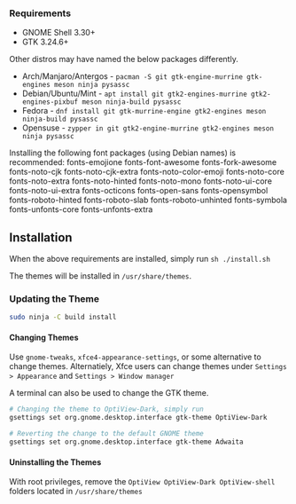 ### Requirements

- GNOME Shell 3.30+
- GTK 3.24.6+

Other distros may have named the below packages differently.

* Arch/Manjaro/Antergos - `pacman -S git gtk-engine-murrine gtk-engines meson ninja pysassc`
* Debian/Ubuntu/Mint - `apt install git gtk2-engines-murrine gtk2-engines-pixbuf meson ninja-build pysassc`
* Fedora - `dnf install git gtk-murrine-engine gtk2-engines meson ninja-build pysassc`
* Opensuse - `zypper in git gtk2-engine-murrine gtk2-engines meson ninja pysassc`

Installing the following font packages (using Debian names) is recommended: fonts-emojione fonts-font-awesome fonts-fork-awesome fonts-noto-cjk fonts-noto-cjk-extra fonts-noto-color-emoji fonts-noto-core fonts-noto-extra fonts-noto-hinted fonts-noto-mono fonts-noto-ui-core fonts-noto-ui-extra fonts-octicons fonts-open-sans fonts-opensymbol fonts-roboto-hinted fonts-roboto-slab fonts-roboto-unhinted fonts-symbola fonts-unfonts-core fonts-unfonts-extra

## Installation

When the above requirements are installed, simply run `sh ./install.sh`

The themes will be installed in `/usr/share/themes`.

### Updating the Theme

```bash
sudo ninja -C build install
```

#### Changing Themes

Use `gnome-tweaks`, `xfce4-appearance-settings`, or some alternative to change themes. Alternatiely, Xfce users can change themes under `Settings > Appearance` and `Settings > Window manager`

A terminal can also be used to change the GTK theme.

```bash
# Changing the theme to OptiView-Dark, simply run
gsettings set org.gnome.desktop.interface gtk-theme OptiView-Dark

# Reverting the change to the default GNOME theme
gsettings set org.gnome.desktop.interface gtk-theme Adwaita
```

#### Uninstalling the Themes

With root privileges, remove the `OptiView OptiView-Dark OptiView-shell` folders located in `/usr/share/themes`
